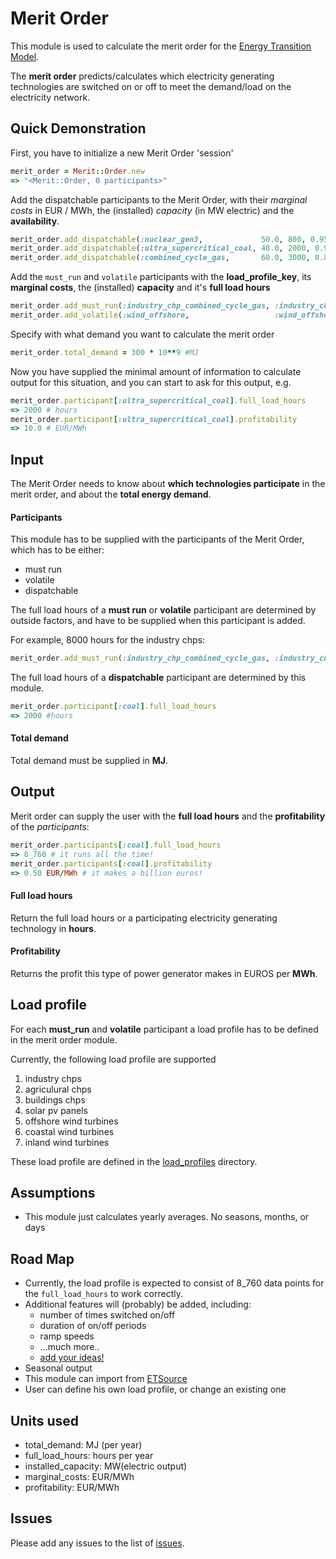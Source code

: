 # Merit Order

This module is used to calculate the merit order for the
[Energy Transition Model](http://et-model.com).

The **merit order** predicts/calculates which electricity generating
technologies are switched on or off to meet the demand/load on the electricity
network.

## Quick Demonstration

First, you have to initialize a new Merit Order 'session'

```Ruby
merit_order = Merit::Order.new
=> "<Merit::Order, 0 participants>"
```

Add the dispatchable participants to the Merit Order, with their *marginal
costs* in EUR / MWh, the (installed) *capacity* (in MW electric) and the
**availability**.

```Ruby
merit_order.add_dispatchable(:nuclear_gen3,             50.0, 800, 0.95)
merit_order.add_dispatchable(:ultra_supercritical_coal, 48.0, 2000, 0.90)
merit_order.add_dispatchable(:combined_cycle_gas,       60.0, 3000, 0.85)
```

Add the `must_run` and `volatile` participants with the **load_profile_key**, its
**marginal costs**, the (installed) **capacity** and it's **full load hours** 

```Ruby
merit_order.add_must_run(:industry_chp_combined_cycle_gas, :industry_chp,  110.0, 1200, 8000)
merit_order.add_volatile(:wind_offshore,                   :wind_offshore, 120.0, 1400, 7500)
```

Specify with what demand you want to calculate the merit order

```Ruby
merit_order.total_demand = 300 * 10**9 #MJ
```

Now you have supplied the minimal amount of information to calculate output
for this situation, and you can start to ask for this output, e.g.

```Ruby
merit_order.participant[:ultra_supercritical_coal].full_load_hours
=> 2000 # hours
merit_order.participant[:ultra_supercritical_coal].profitability
=> 10.0 # EUR/MWh
```

## Input

The Merit Order needs to know about **which technologies participate** in the
merit order, and about the **total energy demand**.

#### Participants

This module has to be supplied with the participants of the Merit Order, which
has to be either:

* must run
* volatile
* dispatchable

The full load hours of a **must run** or **volatile** participant are determined
by outside factors, and have to be supplied when this participant is added.

For example, 8000 hours for the industry chps:

```Ruby
merit_order.add_must_run(:industry_chp_combined_cycle_gas, :industry_chp, 110.0, 1200, 8000)
```

The full load hours of a **dispatchable** participant are determined by this
module.

```Ruby
merit_order.participant[:coal].full_load_hours
=> 2000 #hours
```

#### Total demand

Total demand must be supplied in **MJ**.

## Output

Merit order can supply the user with the **full load hours** and the
**profitability** of the *participants*:

```Ruby
merit_order.participants[:coal].full_load_hours
=> 8_760 # it runs all the time!
merit_order.participants[:coal].profitability
=> 0.50 EUR/MWh # it makes a billion euros!
```

#### Full load hours

Return the full load hours or a participating electricity generating
technology in **hours**.

#### Profitability

Returns the profit this type of power generator makes in EUROS per **MWh**.

## Load profile

For each **must_run** and **volatile** participant a load profile has to be
defined in the merit order module.

Currently, the following load profile are supported

1. industry chps
2. agriculural chps
3. buildings chps
4. solar pv panels
5. offshore wind turbines
6. coastal wind turbines
7. inland wind turbines

These load profile are defined in the
[load_profiles](https://github.com/quintel/merit/tree/master/load_profiles) directory.

## Assumptions

* This module just calculates yearly averages. No seasons, months, or days

## Road Map

* Currently, the load profile is expected to consist of 8_760 data points for
  the `full_load_hours` to work correctly.
* Additional features will (probably) be added, including:
  - number of times switched on/off
  - duration of on/off periods
  - ramp speeds
  - ...much more..
  - [add your ideas!](http://github.com/quintel/merit/issues/new)
* Seasonal output
* This module can import from [ETSource](http://github.com/quintel/etsource)
* User can define his own load profile, or change an existing one

## Units used

* total_demand: MJ (per year)
* full_load_hours: hours per year
* installed_capacity: MW(electric output)
* marginal_costs: EUR/MWh
* profitability: EUR/MWh

## Issues

Please add any issues to the list of
[issues](http://github.com/quintel/merit/issues).
